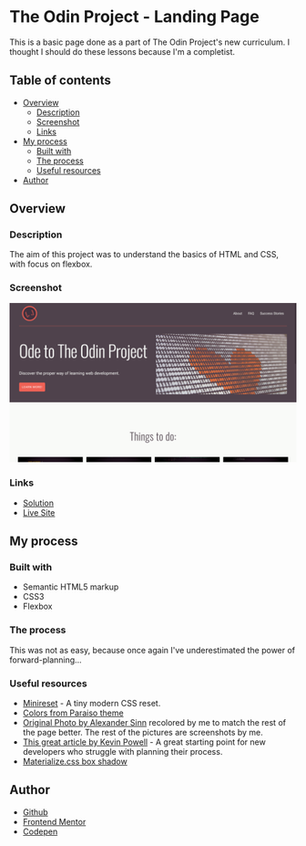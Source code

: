 # The Odin Project - Landing Page

This is a basic page done as a part of The Odin Project's new curriculum. I thought I should do these lessons because I'm a completist.

## Table of contents

- [Overview](#overview)
  - [Description](#description)
  - [Screenshot](#screenshot)
  - [Links](#links)
- [My process](#my-process)
  - [Built with](#built-with)
  - [The process](#the-process)
  - [Useful resources](#useful-resources)
- [Author](#author)

## Overview

### Description

The aim of this project was to understand the basics of HTML and CSS, with focus on flexbox.

### Screenshot

![](images/odin-landing-page.png)

### Links

- [Solution](https://github.com/je-jo/odin-landing-page)
- [Live Site](https://je-jo.github.io/odin-landing-page/)

## My process

### Built with

- Semantic HTML5 markup
- CSS3
- Flexbox

### The process

This was not as easy, because once again I've underestimated the power of forward-planning...

### Useful resources

- [Minireset](https://awesomeopensource.com/project/jgthms/minireset.css?categoryPage=29) - A tiny modern CSS reset. 
- [Colors from Paraiso theme](https://github.com/idleberg/Paraiso-Color-Palettes)
- [Original Photo by Alexander Sinn](https://unsplash.com/photos/KgLtFCgfC28?utm_source=unsplash&utm_medium=referral&utm_content=creditShareLink) recolored by me to match the rest of the page better. The rest of the pictures are screenshots by me.
- [This great article by Kevin Powell](https://www.kevinpowell.co/article/creating-a-website-getting-over-the-anxiety-of-starting-with-a-blank-file/) - A great starting point for new developers who struggle with planning their process.
- [Materialize.css box shadow](https://materializecss.com/)

## Author

- [Github](https://github.com/je-jo)
- [Frontend Mentor](https://www.frontendmentor.io/profile/je-jo)
- [Codepen](https://codepen.io/je-jo)